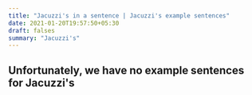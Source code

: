```yaml
---
title: "Jacuzzi's in a sentence | Jacuzzi's example sentences"
date: 2021-01-20T19:57:50+05:30
draft: falses
summary: "Jacuzzi's"
---
```

## Unfortunately, we have no example sentences for Jacuzzi's                 
